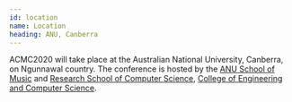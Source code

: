 ```yaml
---
id: location
name: Location
heading: ANU, Canberra
---
```


<!-- image: "assets/images/anu-view.jpg" -->

ACMC2020 will take place at the Australian National University, Canberra, on
Ngunnawal country. The conference is hosted by the [ANU School of
Music](https://music.cass.anu.edu.au) and [Research School of Computer
Science](https://cs.anu.edu.au), [College of Engineering and Computer
Science](https://cecs.anu.edu.au).





